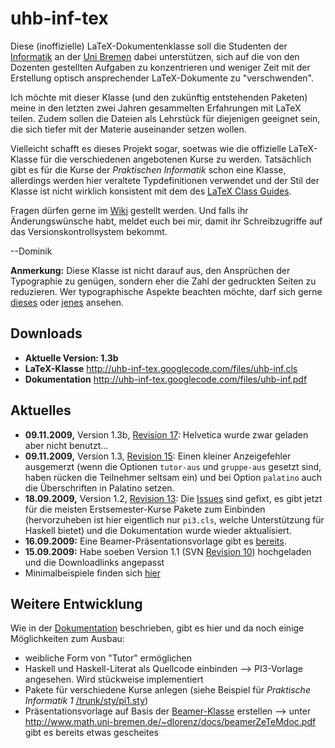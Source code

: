 # uhb-inf-tex #

Diese (inoffizielle) LaTeX-Dokumentenklasse soll die Studenten der [Informatik](http://www.informatik.uni-bremen.de) an der [Uni Bremen](http://www.uni-bremen.de) dabei unterstützen, sich auf die von den Dozenten gestellten Aufgaben zu konzentrieren und weniger Zeit mit der Erstellung optisch ansprechender LaTeX-Dokumente zu "verschwenden".

Ich möchte mit dieser Klasse (und den zukünftig entstehenden Paketen) meine in den letzten zwei Jahren gesammelten Erfahrungen mit LaTeX teilen. Zudem sollen die Dateien als Lehrstück für diejenigen geeignet sein, die sich tiefer mit der Materie auseinander setzen wollen.

Vielleicht schafft es dieses Projekt sogar, soetwas wie die offizielle LaTeX-Klasse für die verschiedenen angebotenen Kurse zu werden. Tatsächlich gibt es für die Kurse der _Praktischen Informatik_ schon eine Klasse, allerdings werden hier veraltete Typdefinitionen verwendet und der Stil der Klasse ist nicht wirklich konsistent mit dem des [LaTeX Class Guides](http://www.latex-project.org/guides/clsguide.pdf).

Fragen dürfen gerne im [Wiki](http://code.google.com/p/uhb-inf-tex/w/list) gestellt werden. Und falls ihr Änderungswünsche habt, meldet euch bei mir, damit ihr Schreibzugriffe auf das Versionskontrollsystem bekommt.

--Dominik

**Anmerkung:** Diese Klasse ist nicht darauf aus, den Ansprüchen der Typographie zu genügen, sondern eher die Zahl der gedruckten Seiten zu reduzieren. Wer typographische Aspekte beachten möchte, darf sich gerne [dieses](http://code.google.com/p/tufte-latex/) oder [jenes](http://tug.ctan.org/tex-archive/macros/latex/contrib/memoir/memman.pdf) ansehen.

## Downloads ##

  * **Aktuelle Version: 1.3b**
  * **LaTeX-Klasse** http://uhb-inf-tex.googlecode.com/files/uhb-inf.cls
  * **Dokumentation** http://uhb-inf-tex.googlecode.com/files/uhb-inf.pdf

## Aktuelles ##

  * **09.11.2009,** Version 1.3b, [Revision 17](https://code.google.com/p/uhb-inf-tex/source/detail?r=17): Helvetica wurde zwar geladen aber nicht benutzt...
  * **09.11.2009,** Version 1.3, [Revision 15](https://code.google.com/p/uhb-inf-tex/source/detail?r=15): Einen kleiner Anzeigefehler ausgemerzt (wenn die Optionen `tutor-aus` und `gruppe-aus` gesetzt sind, haben rücken die Teilnehmer seltsam ein) und bei Option `palatino` auch die Überschriften in Palatino setzen.
  * **18.09.2009,** Version 1.2, [Revision 13](https://code.google.com/p/uhb-inf-tex/source/detail?r=13): Die [Issues](http://code.google.com/p/uhb-inf-tex/issues/list) sind gefixt, es gibt jetzt für die meisten Erstsemester-Kurse Pakete zum Einbinden (hervorzuheben ist hier eigentlich nur `pi3.cls`, welche Unterstützung für Haskell bietet) und die Dokumentation wurde wieder aktualisiert.
  * **16.09.2009:** Eine Beamer-Präsentationsvorlage gibt es [bereits](http://www.math.uni-bremen.de/~dlorenz/docs/beamerZeTeMdoc.pdf).
  * **15.09.2009:** Habe soeben Version 1.1 (SVN [Revision 10](https://code.google.com/p/uhb-inf-tex/source/detail?r=10)) hochgeladen und die Downloadlinks angepasst
  * Minimalbeispiele finden sich [hier](http://code.google.com/p/uhb-inf-tex/source/browse/#svn/trunk/doc/minimalbeispiele)


## Weitere Entwicklung ##

Wie in der [Dokumentation](http://uhb-inf-tex.googlecode.com/files/uhb-inf-tex.pdf) beschrieben, gibt es hier und da noch einige Möglichkeiten zum Ausbau:

  * weibliche Form von "Tutor" ermöglichen
  * Haskell und Haskell-Literat als Quellcode einbinden --> PI3-Vorlage angesehen. Wird stückweise implementiert
  * Pakete für verschiedene Kurse anlegen (siehe Beispiel für _Praktische Informatik 1_ [/trunk/sty/pi1.sty](http://code.google.com/p/uhb-inf-tex/source/browse/trunk/sty/pi1.sty))
  * Präsentationsvorlage auf Basis der [Beamer-Klasse](http://latex-beamer.sf.net) erstellen --> unter http://www.math.uni-bremen.de/~dlorenz/docs/beamerZeTeMdoc.pdf gibt es bereits etwas gescheites